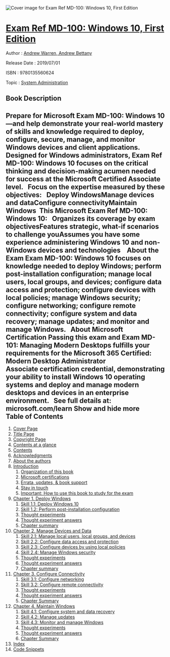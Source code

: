 ![Cover image for Exam Ref MD-100: Windows 10, First Edition](https://imgdetail.ebookreading.net/cover/cover/20200215/EB9780135560624.jpg)

[Exam Ref MD-100: Windows 10, First Edition](https://ebookreading.net/view/book/Exam+Ref+MD-100%3A+Windows+10%2C+First+Edition-EB9780135560624_1.html "Exam Ref MD-100: Windows 10, First Edition")
====================================================================================================================

Author : [Andrew Warren](https://ebookreading.net/search/author/Andrew+Warren),[ Andrew Bettany](https://ebookreading.net/search/author/+Andrew+Bettany)

Release Date : 2019/07/01

ISBN : 9780135560624

Topic : [System Administration](https://ebookreading.net/search/category/system-administration)

Book Description
-----------------

 Prepare for Microsoft Exam MD-100: Windows 10—and help demonstrate your real-world mastery of skills and knowledge required to deploy, configure, secure, manage, and monitor Windows devices and client applications. Designed for Windows administrators, Exam Ref MD-100: Windows 10 focuses on the critical thinking and decision-making acumen needed for success at the Microsoft Certified Associate level.
 
Focus on the expertise measured by these objectives:
 
Deploy WindowsManage devices and dataConfigure connectivityMaintain Windows 
This Microsoft Exam Ref MD-100: Windows 10:
 
Organizes its coverage by exam objectivesFeatures strategic, what-if scenarios to challenge youAssumes you have some experience administering Windows 10 and non-Windows devices and technologies 
 
About the Exam
Exam MD-100: Windows 10 focuses on knowledge needed to deploy Windows; perform post-installation configuration; manage local users, local groups, and devices; configure data access and protection; configure devices with local policies; manage Windows security; configure networking; configure remote connectivity; configure system and data recovery; manage updates; and monitor and manage Windows.
 
About Microsoft Certification Passing this exam and Exam MD-101: Managing Modern Desktops fulfills your requirements for the Microsoft 365 Certified: Modern Desktop Administrator Associate certification credential, demonstrating your ability to install Windows 10 operating systems and deploy and manage modern desktops and devices in an enterprise environment.
 
See full details at: microsoft.com/learn
        Show and hide more                
Table of Contents
-----------------

1. [Cover Page](https://ebookreading.net/view/book/Exam+Ref+MD-100%3A+Windows+10%2C+First+Edition-EB9780135560624_1.html)
1. [Title Page](https://ebookreading.net/view/book/Exam+Ref+MD-100%3A+Windows+10%2C+First+Edition-EB9780135560624_2.html)
1. [Copyright Page](https://ebookreading.net/view/book/Exam+Ref+MD-100%3A+Windows+10%2C+First+Edition-EB9780135560624_3.html)
1. [Contents at a glance](https://ebookreading.net/view/book/Exam+Ref+MD-100%3A+Windows+10%2C+First+Edition-EB9780135560624_4.html#toc01)
1. [Contents](https://ebookreading.net/view/book/Exam+Ref+MD-100%3A+Windows+10%2C+First+Edition-EB9780135560624_5.html#toc)
1. [Acknowledgments](https://ebookreading.net/view/book/Exam+Ref+MD-100%3A+Windows+10%2C+First+Edition-EB9780135560624_6.html#ack)
1. [About the authors](https://ebookreading.net/view/book/Exam+Ref+MD-100%3A+Windows+10%2C+First+Edition-EB9780135560624_7.html#about)
1. [Introduction](https://ebookreading.net/view/book/Exam+Ref+MD-100%3A+Windows+10%2C+First+Edition-EB9780135560624_8.html#ch00)
    1. [Organization of this book](https://ebookreading.net/view/book/Exam+Ref+MD-100%3A+Windows+10%2C+First+Edition-EB9780135560624_8.html#ch00lev1sec1)
    1. [Microsoft certifications](https://ebookreading.net/view/book/Exam+Ref+MD-100%3A+Windows+10%2C+First+Edition-EB9780135560624_8.html#ch00lev1sec2)
    1. [Errata, updates, &amp; book support](https://ebookreading.net/view/book/Exam+Ref+MD-100%3A+Windows+10%2C+First+Edition-EB9780135560624_8.html#ch00lev1sec3)
    1. [Stay in touch](https://ebookreading.net/view/book/Exam+Ref+MD-100%3A+Windows+10%2C+First+Edition-EB9780135560624_8.html#ch00lev1sec4)
    1. [Important: How to use this book to study for the exam](https://ebookreading.net/view/book/Exam+Ref+MD-100%3A+Windows+10%2C+First+Edition-EB9780135560624_8.html#ch00lev1sec5)
1. [Chapter 1. Deploy Windows](https://ebookreading.net/view/book/Exam+Ref+MD-100%3A+Windows+10%2C+First+Edition-EB9780135560624_9.html#ch01)
    1. [Skill 1.1: Deploy Windows 10](https://ebookreading.net/view/book/Exam+Ref+MD-100%3A+Windows+10%2C+First+Edition-EB9780135560624_9.html#ch01lev1sec1)
    1. [Skill 1.2: Perform post-installation configuration](https://ebookreading.net/view/book/Exam+Ref+MD-100%3A+Windows+10%2C+First+Edition-EB9780135560624_9.html#ch01lev1sec2)
    1. [Thought experiments](https://ebookreading.net/view/book/Exam+Ref+MD-100%3A+Windows+10%2C+First+Edition-EB9780135560624_9.html#ch01lev1sec3)
    1. [Thought experiment answers](https://ebookreading.net/view/book/Exam+Ref+MD-100%3A+Windows+10%2C+First+Edition-EB9780135560624_9.html#ch01lev1sec4)
    1. [Chapter summary](https://ebookreading.net/view/book/Exam+Ref+MD-100%3A+Windows+10%2C+First+Edition-EB9780135560624_9.html#ch01lev1sec5)
1. [Chapter 2. Manage Devices and Data](https://ebookreading.net/view/book/Exam+Ref+MD-100%3A+Windows+10%2C+First+Edition-EB9780135560624_10.html#ch02)
    1. [Skill 2.1: Manage local users, local groups, and devices](https://ebookreading.net/view/book/Exam+Ref+MD-100%3A+Windows+10%2C+First+Edition-EB9780135560624_10.html#ch02lev1sec1)
    1. [Skill 2.2: Configure data access and protection](https://ebookreading.net/view/book/Exam+Ref+MD-100%3A+Windows+10%2C+First+Edition-EB9780135560624_10.html#ch02lev1sec2)
    1. [Skill 2.3: Configure devices by using local policies](https://ebookreading.net/view/book/Exam+Ref+MD-100%3A+Windows+10%2C+First+Edition-EB9780135560624_10.html#ch02lev1sec3)
    1. [Skill 2.4: Manage Windows security](https://ebookreading.net/view/book/Exam+Ref+MD-100%3A+Windows+10%2C+First+Edition-EB9780135560624_10.html#ch02lev1sec4)
    1. [Thought experiments](https://ebookreading.net/view/book/Exam+Ref+MD-100%3A+Windows+10%2C+First+Edition-EB9780135560624_10.html#ch02lev1sec5)
    1. [Thought experiment answers](https://ebookreading.net/view/book/Exam+Ref+MD-100%3A+Windows+10%2C+First+Edition-EB9780135560624_10.html#ch02lev1sec6)
    1. [Chapter summary](https://ebookreading.net/view/book/Exam+Ref+MD-100%3A+Windows+10%2C+First+Edition-EB9780135560624_10.html#ch02lev1sec7)
1. [Chapter 3. Configure Connectivity](https://ebookreading.net/view/book/Exam+Ref+MD-100%3A+Windows+10%2C+First+Edition-EB9780135560624_11.html#ch03)
    1. [Skill 3.1: Configure networking](https://ebookreading.net/view/book/Exam+Ref+MD-100%3A+Windows+10%2C+First+Edition-EB9780135560624_11.html#ch03lev1sec1)
    1. [Skill 3.2: Configure remote connectivity](https://ebookreading.net/view/book/Exam+Ref+MD-100%3A+Windows+10%2C+First+Edition-EB9780135560624_11.html#ch03lev1sec2)
    1. [Thought experiments](https://ebookreading.net/view/book/Exam+Ref+MD-100%3A+Windows+10%2C+First+Edition-EB9780135560624_11.html#ch03lev1sec3)
    1. [Thought experiment answers](https://ebookreading.net/view/book/Exam+Ref+MD-100%3A+Windows+10%2C+First+Edition-EB9780135560624_11.html#ch03lev1sec4)
    1. [Chapter Summary](https://ebookreading.net/view/book/Exam+Ref+MD-100%3A+Windows+10%2C+First+Edition-EB9780135560624_11.html#ch03lev1sec5)
1. [Chapter 4. Maintain Windows](https://ebookreading.net/view/book/Exam+Ref+MD-100%3A+Windows+10%2C+First+Edition-EB9780135560624_12.html#ch04)
    1. [Skill 4.1: Configure system and data recovery](https://ebookreading.net/view/book/Exam+Ref+MD-100%3A+Windows+10%2C+First+Edition-EB9780135560624_12.html#ch04lev1sec1)
    1. [Skill 4.2: Manage updates](https://ebookreading.net/view/book/Exam+Ref+MD-100%3A+Windows+10%2C+First+Edition-EB9780135560624_12.html#ch04lev1sec2)
    1. [Skill 4.3: Monitor and manage Windows](https://ebookreading.net/view/book/Exam+Ref+MD-100%3A+Windows+10%2C+First+Edition-EB9780135560624_12.html#ch04lev1sec3)
    1. [Thought experiments](https://ebookreading.net/view/book/Exam+Ref+MD-100%3A+Windows+10%2C+First+Edition-EB9780135560624_12.html#ch04lev1sec4)
    1. [Thought experiment answers](https://ebookreading.net/view/book/Exam+Ref+MD-100%3A+Windows+10%2C+First+Edition-EB9780135560624_12.html#ch04lev1sec5)
    1. [Chapter Summary](https://ebookreading.net/view/book/Exam+Ref+MD-100%3A+Windows+10%2C+First+Edition-EB9780135560624_12.html#ch04lev1sec6)
1. [Index](https://ebookreading.net/view/book/Exam+Ref+MD-100%3A+Windows+10%2C+First+Edition-EB9780135560624_13.html#index)
1. [Code Snippets](https://ebookreading.net/view/book/Exam+Ref+MD-100%3A+Windows+10%2C+First+Edition-EB9780135560624_16.html#ch01_images)
